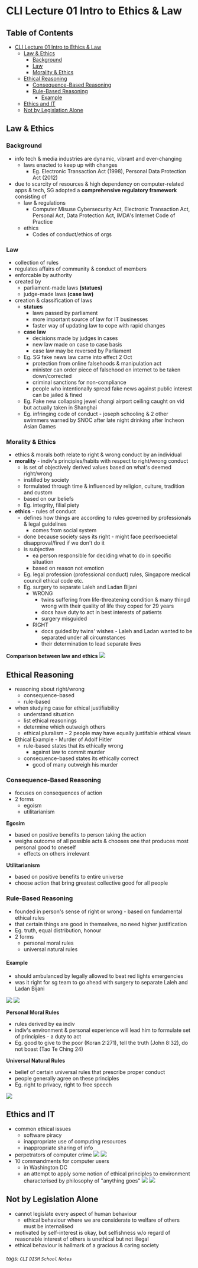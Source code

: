 

CLI Lecture 01 Intro to Ethics & Law
===



## Table of Contents
- [CLI Lecture 01 Intro to Ethics & Law](#cli-lecture-01-intro-to-ethics---law)
  * [Law & Ethics](#law---ethics)
    + [Background](#background)
    + [Law](#law)
    + [Morality & Ethics](#morality---ethics)
  * [Ethical Reasoning](#ethical-reasoning)
    + [Consequence-Based Reasoning](#consequence-based-reasoning)
    + [Rule-Based Reasoning](#rule-based-reasoning)
      - [Example](#example)
  * [Ethics and IT](#ethics-and-it)
  * [Not by Legislation Alone](#not-by-legislation-alone)


Law & Ethics
---
### Background
- info tech & media industries are dynamic, vibrant and ever-changing
    - laws enacted to keep up with changes
        - Eg. Electronic Transaction Act (1998), Personal Data Protection Act (2012)
- due to scarcity of resources & high dependency on computer-related apps & tech, SG adopted a __comprehensive regulatory framework__ consisting of
    - law & regulations
        - Computer Misuse Cybersecurity Act, Electronic Transaction Act, Personal Act, Data Protection Act, IMDA's Internet Code of Practice
    - ethics
        - Codes of conduct/ethics of orgs

### Law
- collection of rules
- regulates affairs of community & conduct of members
- enforcable by authority
- created by
    - parliament-made laws __(statues)__
    - judge-made laws __(case law)__
- creation & classification of laws
    - __statues__
        - laws passed by parliament
        - more important source of law for IT businesses
        - faster way of updating law to cope with rapid changes
    - __case law__
        - decisions made by judges in cases
        - new law made on case to case basis
        - case law may be reversed by Parliament
    - Eg. SG fake news law came into effect 2 Oct
        - protection from online falsehoods & manipulation act
        - minister can order piece of falsehood on internet to be taken down/corrected
        - criminal sanctions for non-compliance
        - people who intentionally spread fake news against public interest can be jailed & fined
    - Eg. Fake new collapsing jewel changi airport ceiling caught on vid but actually taken in Shanghai
    - Eg. infringing code of conduct - joseph schooling & 2 other swimmers warned by SNOC after late night drinking after Incheon Asian Games

### Morality & Ethics
- ethics & morals both relate to right & wrong conduct by an individual
- __morality__ - indiv's principles/habits with respect to right/wrong conduct
    - is set of objectively derived values based on what's deemed right/wrong
    - instilled by society
    - formulated through time & influenced by religion, culture, tradition and custom
    - based on our beliefs
    - Eg. integrity, filial piety
- __ethics__ - rules of conduct
    - defines how things are according to rules governed by professionals & legal guidelines
        - comes from social system
    - done because society says its right - might face peer/soecietal disapproval/fired if we don't do it
    - is subjective
        - ea person responsible for deciding what to do in specific situation
        - based on reason not emotion
    - Eg. legal profession (professional conduct) rules, Singapore medical council ethical code etc.
    - Eg. surgery to separate Laleh and Ladan Bijani
        - WRONG
            - twins suffering from life-threatening condition & many thingd wrong with their quality of life they coped for 29 years
            - docs have duty to act in best interests of patients
            - surgery misguided
        - RIGHT
            - docs guided by twins' wishes - Laleh and Ladan wanted to be separated under all circumstances
            - their determination to lead separate lives

__Comparison between law and ethics__
![](https://i.imgur.com/eEfNgre.png)




Ethical Reasoning
---
- reasoning about right/wrong
    - consequence-based
    - rule-based
- when studying case for ethical justifiability
    - understand situation
    - list ethical reasonings
    - determine which outweigh others
    - ethical pluralism - 2 people may have equally justifable ethical views
- Ethical Example - Murder of Adolf Hitler
    - rule-based states that its ethically wrong
        - against law to commit murder
    - consequence-based states its ethically correct
        - good of many outweigh his murder

### Consequence-Based Reasoning
- focuses on consequences of action
- 2 forms
    - egoism
    - utilitarianism

__Egosim__
- based on positive benefits to person taking the action
- weighs outcome of all possible acts & chooses one that produces most personal good to oneself
    - effects on others irrelevant

__Utilitarianism__
- based on positive benefits to entire universe
- choose action that bring greatest collective good for all people

### Rule-Based Reasoning
- founded in person's sense of right or wrong - based on fundamental ethical rules
- that certain things are good in themselves, no need higher justification
- Eg. truth, equal distribution, honour
- 2 forms
    - personal moral rules
    - universal natural rules

#### Example
- should ambulanced by legally allowed to beat red lights emergencies
- was it right for sg team to go ahead with surgery to separate Laleh and Ladan Bijani

![](https://i.imgur.com/DZkObo6.png)
![](https://i.imgur.com/Ye6YAcN.png)


__Personal Moral Rules__
- rules derived by ea indiv
- indiv's environment & personal experience will lead him to formulate set of principles - a duty to act
- Eg. good to give to the poor (Koran 2:271), tell the truth (John 8:32), do not boast (Tao Te Ching 24)

__Universal Natural Rules__
- belief of certain universal rules that prescribe proper conduct
- people generally agree on these principles
- Eg. right to privacy, right to free speech

![](https://i.imgur.com/4aHfs4e.png)



Ethics and IT
---
- common ethical issues
    - software piracy
    - inappropriate use of computing resources
    - inappropriate sharing of info
- perpetrators of computer crime
![](https://i.imgur.com/T1PDLaA.png)
![](https://i.imgur.com/fOYAgN3.png)
- 10 commandments for computer users
    - in Washington DC
    - an attempt to apply some notion of ethical principles to environment characterised by philosophy of "anything goes"
![](https://i.imgur.com/XjwNvfr.png)
![](https://i.imgur.com/KTneeAw.png)


Not by Legislation Alone
---
- cannot legislate every aspect of human behaviour
    - ethical behaviour where we are considerate to welfare of others must be internalised
- motivated by self-interest is okay, but selfishness w/o regard of reasonable interest of others is unethical but not illegal
- ethical behaviour is hallmark of a gracious & caring society



###### tags: `CLI` `DISM` `School` `Notes`